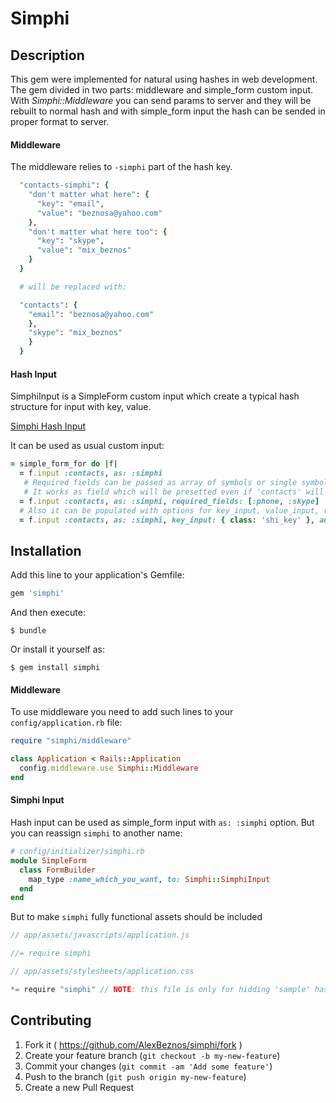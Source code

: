 # Simphi

## Description

This gem were implemented for natural using hashes in web development.
The gem divided in two parts: middleware and simple_form custom input.
With *Simphi::Middleware* you can send params to server and they will be rebuilt to normal hash and with simple_form input the hash can be sended in proper format to server.

#### Middleware
The middleware relies to `-simphi` part of the hash key.
```ruby
  "contacts-simphi": {
    "don't matter what here": {
      "key": "email",
      "value": "beznosa@yahoo.com"
    },
    "don't matter what here too": {
      "key": "skype",
      "value": "mix_beznos"
    }
  }

  # will be replaced with:

  "contacts": {
    "email": "beznosa@yahoo.com"
    },
    "skype": "mix_beznos"
    }
  }
```

#### Hash Input
SimphiInput is a SimpleForm custom input which create a typical hash structure for input with key, value.

[Simphi Hash Input](http://gdurl.com/wTNH)

It can be used as usual custom input:
```ruby
= simple_form_for do |f|
  = f.input :contacts, as: :simphi
   # Required fields can be passed as array of symbols or single symbol.
   # It works as field which will be presetted even if 'contacts' will be empty.
  = f.input :contacts, as: :simphi, required_fields: [:phone, :skype]
  # Also it can be populated with options for key_input, value_input, remove_button, error, add_button
  = f.input :contacts, as: :simphi, key_input: { class: 'shi_key' }, add_button: { id: 'custom_button_id' }
```


## Installation

Add this line to your application's Gemfile:

```ruby
gem 'simphi'
```

And then execute:

    $ bundle

Or install it yourself as:

    $ gem install simphi

#### Middleware
To use middleware you need to add such lines to your `config/application.rb` file:

```ruby
require "simphi/middleware"

class Application < Rails::Application
  config.middleware.use Simphi::Middleware
end
```

#### Simphi Input
Hash input can be used as simple_form input with `as: :simphi` option. But you can reassign `simphi` to another name:
```ruby
# config/initializer/simphi.rb
module SimpleForm
  class FormBuilder
    map_type :name_which_you_want, to: Simphi::SimphiInput
  end
end
```
But to make `simphi` fully functional assets should be included

```js
// app/assets/javascripts/application.js

//= require simphi
```

```js
// app/assets/stylesheets/application.css

*= require "simphi" // NOTE: this file is only for hidding 'sample' hash element which used for generating new hash pairs
```
## Contributing

1. Fork it ( https://github.com/AlexBeznos/simphi/fork )
2. Create your feature branch (`git checkout -b my-new-feature`)
3. Commit your changes (`git commit -am 'Add some feature'`)
4. Push to the branch (`git push origin my-new-feature`)
5. Create a new Pull Request
